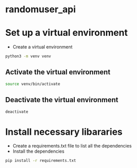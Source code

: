 # randomuser_api


# Set up a virtual environment

-  Create a virtual environment
```bash
python3 -m venv venv
```

## Activate the virtual environment

```bash
source venv/bin/activate
```

## Deactivate the virtual environment

```
deactivate
```

# Install necessary libararies

- Create a requirements.txt file to list all the dependencies
- Install the dependencies

```bash
pip install -r requirements.txt
```